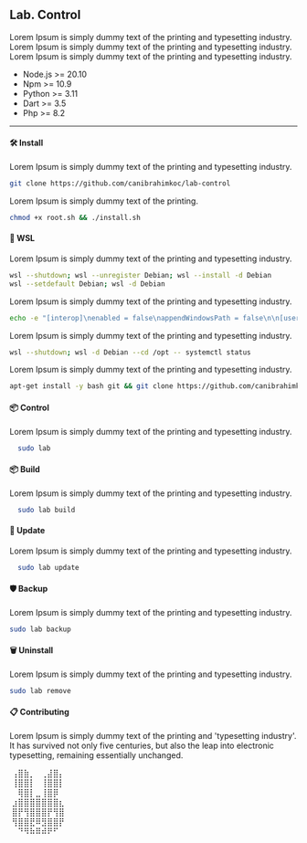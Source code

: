 ## Lab. Control

Lorem Ipsum is simply dummy text of the printing and typesetting industry. Lorem Ipsum is simply dummy text of the printing and typesetting industry. Lorem Ipsum is simply dummy text of the printing and typesetting industry.

- Node.js >= 20.10
- Npm >= 10.9
- Python >= 3.11
- Dart >= 3.5
- Php  >= 8.2

<hr>

#### 🛠️ Install

Lorem Ipsum is simply dummy text of the printing and typesetting industry.

```bash
git clone https://github.com/canibrahimkoc/lab-control
```

Lorem Ipsum is simply dummy text of the printing.

```bash
chmod +x root.sh && ./install.sh
```

#### 🔑 WSL

Lorem Ipsum is simply dummy text of the printing and typesetting industry.

```bash
wsl --shutdown; wsl --unregister Debian; wsl --install -d Debian
wsl --setdefault Debian; wsl -d Debian
```
Lorem Ipsum is simply dummy text of the printing and typesetting industry.
```bash
echo -e "[interop]\nenabled = false\nappendWindowsPath = false\n\n[user]\ndefault = root\n\n[boot]\nsystemd = true" | sudo tee /etc/wsl.conf > /dev/null
```
Lorem Ipsum is simply dummy text of the printing and typesetting industry.

```bash
wsl --shutdown; wsl -d Debian --cd /opt -- systemctl status
```
Lorem Ipsum is simply dummy text of the printing and typesetting industry.

```bash
apt-get install -y bash git && git clone https://github.com/canibrahimkoc/lab-control /opt/lab-control && cd /opt/lab-control && chmod +x install.sh && ./install.sh
```

#### 📦 Control

Lorem Ipsum is simply dummy text of the printing and typesetting industry.

```bash
  sudo lab
```

#### 📦 Build

Lorem Ipsum is simply dummy text of the printing and typesetting industry.

```bash
  sudo lab build
```

#### 🔄 Update

Lorem Ipsum is simply dummy text of the printing and typesetting industry.

```bash
  sudo lab update
```

#### 🛡️ Backup

Lorem Ipsum is simply dummy text of the printing and typesetting industry.

```bash
sudo lab backup
```

#### 🗑️ Uninstall

Lorem Ipsum is simply dummy text of the printing and typesetting industry.

```bash
sudo lab remove
```

#### 📋 Contributing

Lorem Ipsum is simply dummy text of the printing and 'typesetting industry'. It has survived not only five centuries, but also the leap into electronic typesetting, remaining essentially unchanged.
 
&nbsp;⢠⣿⣷⡀⠀⢀⣼⣿⡄  </br>
&nbsp;⢸⣿⣿⡇⠀⢸⣿⣿⡇  </br>
&nbsp;⠀⢿⣿⡇⣀⢸⣿⡿⠀  </br>
&nbsp;⣰⣿⣿⣿⣿⣿⣿⣿⣆  </br>
&nbsp;⣿⡟⢻⣿⣿⣿⡟⢻⣿  </br>
&nbsp;⢻⣿⣿⣟⠿⣻⣿⣿⡟  </br>
&nbsp;⠀⠙⠻⠷⠿⠾⠟⠋
